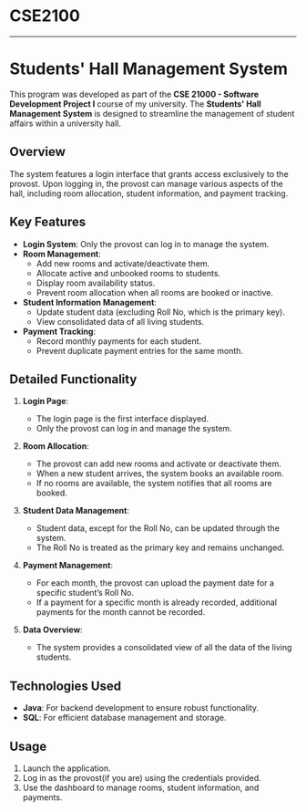 # CSE2100
---

# Students' Hall Management System

This program was developed as part of the **CSE 21000 - Software Development Project I** course of my university. The **Students' Hall Management System** is designed to streamline the management of student affairs within a university hall. 

## Overview

The system features a login interface that grants access exclusively to the provost. Upon logging in, the provost can manage various aspects of the hall, including room allocation, student information, and payment tracking.

## Key Features

- **Login System**: Only the provost can log in to manage the system.
- **Room Management**:
  - Add new rooms and activate/deactivate them.
  - Allocate active and unbooked rooms to students.
  - Display room availability status.
  - Prevent room allocation when all rooms are booked or inactive.
- **Student Information Management**:
  - Update student data (excluding Roll No, which is the primary key).
  - View consolidated data of all living students.
- **Payment Tracking**:
  - Record monthly payments for each student.
  - Prevent duplicate payment entries for the same month.

## Detailed Functionality

1. **Login Page**:
   - The login page is the first interface displayed.
   - Only the provost can log in and manage the system.

2. **Room Allocation**:
   - The provost can add new rooms and activate or deactivate them.
   - When a new student arrives, the system books an available room.
   - If no rooms are available, the system notifies that all rooms are booked.

3. **Student Data Management**:
   - Student data, except for the Roll No, can be updated through the system.
   - The Roll No is treated as the primary key and remains unchanged.

4. **Payment Management**:
   - For each month, the provost can upload the payment date for a specific student’s Roll No.
   - If a payment for a specific month is already recorded, additional payments for the month cannot be recorded.

5. **Data Overview**:
   - The system provides a consolidated view of all the data of the living students.

## Technologies Used

- **Java**: For backend development to ensure robust functionality.
- **SQL**: For efficient database management and storage.

## Usage

1. Launch the application.
2. Log in as the provost(if you are) using the credentials provided.
3. Use the dashboard to manage rooms, student information, and payments.
